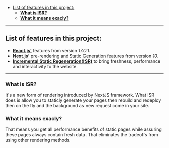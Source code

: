 - [List of features in this project:](#list-of-features-in-this-project)
  - [**What is ISR?**](#what-is-isr)
  - [**What it means exacly?**](#what-it-means-exacly)

* * *
## List of features in this project:
- [**React.js'**][1] features from version *17.0.1*.
- [**Next.js’**][2] pre-rendering and Static Generation features from version *10*.
- [**Incremental Static Regeneration(ISR)**][3] to bring freshness, performance and interactivity to the website.
* * *

### **What is ISR?**
It's a new form of rendering introduced by NextJS framework. What ISR does is allow you to staticly generate your pages then rebuild and redeploy then on the fly and the background as new request come in your site.

### **What it means exacly?**
That means you get all performance benefits of static pages while assuring these pages always contain fresh data. That eliminates the tradeoffs from using other rendering methods.

[1]: https://reactjs.org "ReactJS website"
[2]: https://nextjs.org "NextJS website"
[3]: https://arunoda.me/blog/what-is-nextjs-issg "Article about what is NextJS' ISR"